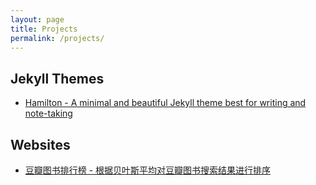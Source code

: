 ```yaml
---
layout: page
title: Projects
permalink: /projects/
---
```


## Jekyll Themes
  
- [Hamilton - A minimal and beautiful Jekyll theme best for writing and note-taking](https://github.com/ngzhio/jekyll-theme-hamilton)

## Websites
  
- [豆瓣图书排行榜 - 根据贝叶斯平均对豆瓣图书搜索结果进行排序](https://ngzhio.github.io/dbl/)
